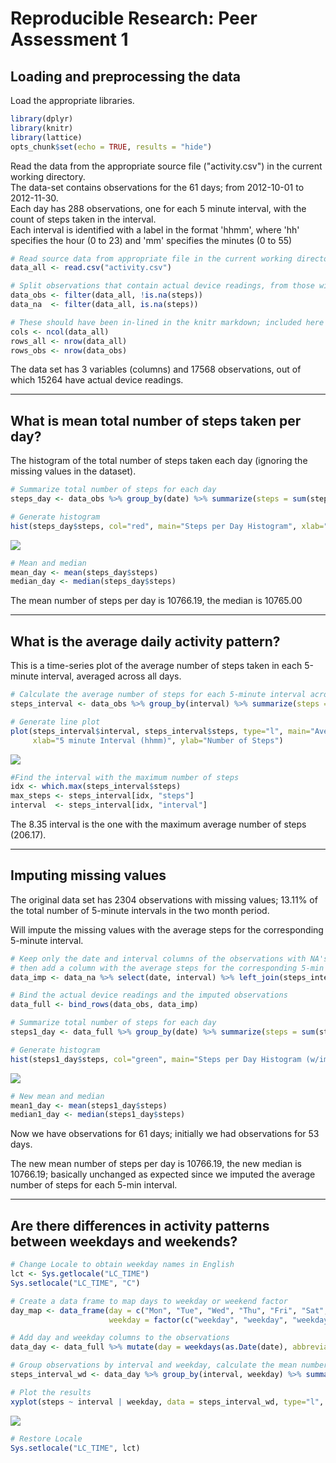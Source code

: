 # Reproducible Research: Peer Assessment 1

## Loading and preprocessing the data

Load the appropriate libraries.


```r
library(dplyr)
library(knitr)
library(lattice)
opts_chunk$set(echo = TRUE, results = "hide")
```

Read the data from the appropriate source file ("activity.csv") in the current working directory.  
The data-set contains observations for the 61 days; from 2012-10-01 to 2012-11-30.  
Each day has 288 observations, one for each 5 minute interval, with the count of steps taken in the interval.   
Each interval is identified with a label in the format 'hhmm', where 'hh' specifies the hour (0 to 23) and 'mm' specifies the minutes (0 to 55)


```r
# Read source data from appropriate file in the current working directory
data_all <- read.csv("activity.csv")

# Split observations that contain actual device readings, from those without data
data_obs <- filter(data_all, !is.na(steps))
data_na  <- filter(data_all, is.na(steps))

# These should have been in-lined in the knitr markdown; included here for clarity.
cols <- ncol(data_all)
rows_all <- nrow(data_all)
rows_obs <- nrow(data_obs)
```

The data set has 3 variables (columns) and 17568 observations, out of which 15264 have actual device readings.

*****

## What is mean total number of steps taken per day?

The histogram of the total number of steps taken each day (ignoring the missing values in the dataset).


```r
# Summarize total number of steps for each day
steps_day <- data_obs %>% group_by(date) %>% summarize(steps = sum(steps))

# Generate histogram
hist(steps_day$steps, col="red", main="Steps per Day Histogram", xlab="Total number of steps per day")
```

![](PA1_files/figure-html/step_2-1.png) 

```r
# Mean and median
mean_day <- mean(steps_day$steps)
median_day <- median(steps_day$steps)
```

The mean number of steps per day is 10766.19, the median is 10765.00

*****

## What is the average daily activity pattern?

This is a time-series plot of the average number of steps taken in each 5-minute interval, averaged across all days.


```r
# Calculate the average number of steps for each 5-minute interval across all days
steps_interval <- data_obs %>% group_by(interval) %>% summarize(steps = mean(steps))

# Generate line plot
plot(steps_interval$interval, steps_interval$steps, type="l", main="Average Steps per 5-min Interval",
     xlab="5 minute Interval (hhmm)", ylab="Number of Steps")
```

![](PA1_files/figure-html/step_3-1.png) 

```r
#Find the interval with the maximum number of steps
idx <- which.max(steps_interval$steps)
max_steps <- steps_interval[idx, "steps"]
interval  <- steps_interval[idx, "interval"]
```

The 8.35 interval is the one with the maximum average number of steps (206.17).

*****

## Imputing missing values


The original data set has 2304 observations with missing values; 13.11% of the total number of 5-minute intervals in the two month period.  

Will impute the missing values with the average steps for the corresponding 5-minute interval.


```r
# Keep only the date and interval columns of the observations with NA's,
# then add a column with the average steps for the corresponding 5-min interval 
data_imp <- data_na %>% select(date, interval) %>% left_join(steps_interval, by = "interval")

# Bind the actual device readings and the imputed observations
data_full <- bind_rows(data_obs, data_imp)

# Summarize total number of steps for each day
steps1_day <- data_full %>% group_by(date) %>% summarize(steps = sum(steps))

# Generate histogram
hist(steps1_day$steps, col="green", main="Steps per Day Histogram (w/imputed data)", xlab="Total number of steps per day")
```

![](PA1_files/figure-html/step_4-1.png) 

```r
# New mean and median
mean1_day <- mean(steps1_day$steps)
median1_day <- median(steps1_day$steps)
```

Now we have observations for 61 days; initially we had observations for 53 days.

The new mean number of steps per day is 10766.19, the new median is 10766.19;
basically unchanged as expected since we imputed the average number of steps for each 5-min interval.

*****

## Are there differences in activity patterns between weekdays and weekends?



```r
# Change Locale to obtain weekday names in English
lct <- Sys.getlocale("LC_TIME")
Sys.setlocale("LC_TIME", "C")

# Create a data frame to map days to weekday or weekend factor
day_map <- data_frame(day = c("Mon", "Tue", "Wed", "Thu", "Fri", "Sat", "Sun"),
                      weekday = factor(c("weekday", "weekday", "weekday", "weekday", "weekday", "weekend", "weekend")))

# Add day and weekday columns to the observations
data_day <- data_full %>% mutate(day = weekdays(as.Date(date), abbreviate=TRUE)) %>% left_join(day_map, by = "day")

# Group observations by interval and weekday, calculate the mean number of steps
steps_interval_wd <- data_day %>% group_by(interval, weekday) %>% summarize(steps = mean(steps))

# Plot the results
xyplot(steps ~ interval | weekday, data = steps_interval_wd, type="l", layout = c(1, 2), xlab="Interval", ylab="Average Steps")
```

![](PA1_files/figure-html/step_5-1.png) 

```r
# Restore Locale
Sys.setlocale("LC_TIME", lct)
```
